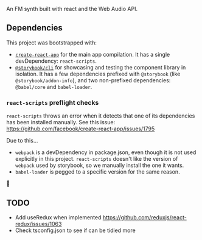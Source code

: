 An FM synth built with react and the Web Audio API.

## Dependencies

This project was bootstrapped with:
- [`create-react-app`](https://github.com/facebookincubator/create-react-app) for the main app compilation. It has a single devDependency: `react-scripts`.
- [`@storybook/cli`](https://www.npmjs.com/package/@storybook/cli) for showcasing and testing the component library in isolation. It has a few dependencies prefixed with `@storybook` (like `@storybook/addon-info`), and two non-prefixed dependencies: `@babel/core` and `babel-loader`.

### `react-scripts` preflight checks

`react-scripts` throws an error when it detects that one of its dependencies has been installed manually. See this issue:
https://github.com/facebook/create-react-app/issues/1795

Due to this...

- `webpack` is a devDependency in package.json, even though it is not used explicitly in this project. `react-scripts` doesn't like the version of `webpack` used by storybook, so we manually install the one it wants.
- `babel-loader` is pegged to a specific version for the same reason.

🤮

## TODO

- Add useRedux when implemented https://github.com/reduxjs/react-redux/issues/1063
- Check tsconfig.json to see if can be tidied more
